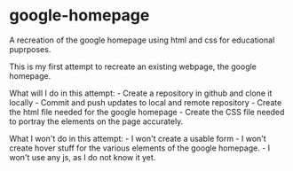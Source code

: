 # google-homepage
A recreation of the google homepage using html and css for educational puprposes.

This is my first attempt to recreate an existing webpage, the google homepage. 

What will I do in this attempt: 
    - Create a repository in github and clone it locally
    - Commit and push updates to local and remote repository
    - Create the html file needed for the google homepage
    - Create the CSS file needed to portray the elements on the page accurately.

What I won't do in this attempt: 
    - I won't create a usable form 
    - I won't create hover stuff for the various elements of the google homepage.
    - I won't use any js, as I do not know it yet. 